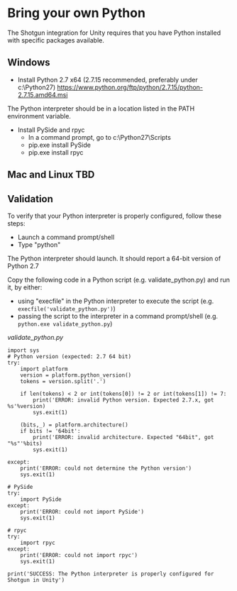 # Bring your own Python

The Shotgun integration for Unity requires that you have Python installed with specific packages available.

## Windows
* Install Python 2.7 x64 (2.7.15 recommended, preferably under c:\Python27)
https://www.python.org/ftp/python/2.7.15/python-2.7.15.amd64.msi

The Python interpreter should be in a location listed in the PATH environment variable.
* Install PySide and rpyc
    * In a command prompt, go to c:\Python27\Scripts
    * pip.exe install PySide
    * pip.exe install rpyc

## Mac and Linux TBD

## Validation
To verify that your Python interpreter is properly configured, follow these steps:
* Launch a command prompt/shell
* Type "python"

The Python interpreter should launch. It should report a 64-bit version of Python 2.7

Copy the following code in a Python script (e.g. validate_python.py) and run it, by either:
* using "execfile" in the Python interpreter to execute the script (e.g. `execfile('validate_python.py')`)
* passing the script to the interpreter in a command prompt/shell (e.g. `python.exe validate_python.py`)


*validate_python.py*
```
import sys
# Python version (expected: 2.7 64 bit)
try:
	import platform
	version = platform.python_version()
	tokens = version.split('.')

	if len(tokens) < 2 or int(tokens[0]) != 2 or int(tokens[1]) != 7:
		print('ERROR: invalid Python version. Expected 2.7.x, got %s'%version)
		sys.exit(1)
	
	(bits,_) = platform.architecture()
	if bits != '64bit':
		print('ERROR: invalid architecture. Expected "64bit", got "%s"'%bits)
		sys.exit(1)
	
except:
	print('ERROR: could not determine the Python version')
	sys.exit(1)

# PySide 
try:
	import PySide
except:
	print('ERROR: could not import PySide')
	sys.exit(1)

# rpyc
try:
	import rpyc
except:
	print('ERROR: could not import rpyc')
	sys.exit(1)
	
print('SUCCESS: The Python interpreter is properly configured for Shotgun in Unity')
```